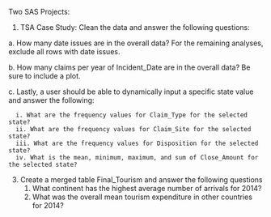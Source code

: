 Two SAS Projects:

1. TSA Case Study: Clean the data and answer the following questions:

  a. How many date issues are in the overall data?
  For the remaining analyses, exclude all rows with date issues.
  
  b. How many claims per year of Incident_Date are in the overall data? Be sure to include a plot.
  
  c. Lastly, a user should be able to dynamically input a specific state value and answer the following:
    
      i. What are the frequency values for Claim_Type for the selected state?
      ii. What are the frequency values for Claim_Site for the selected state?
      iii. What are the frequency values for Disposition for the selected state?
      iv. What is the mean, minimum, maximum, and sum of Close_Amount for the selected state?


3. Create a merged table Final_Tourism and answer the following questions
   1. What continent has the highest average number of arrivals for 2014?
   2. What was the overall mean tourism expenditure in other countries for 2014?
   

